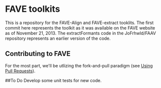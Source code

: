 # FAVE toolkits

This is a repository for the FAVE-Align and FAVE-extract tooklits.
The first commit here represents the toolkit as it was available on the FAVE website as of November 21, 2013.
The extractFormants code in the JoFrhwld/FAAV repository represents an earlier version of the code.

## Contributing to FAVE
For the most part, we'll be utlizing the fork-and-pull paradigm (see [Using Pull Requests](https://help.github.com/articles/using-pull-requests)).

##To Do
Develop some unit tests for new code.
